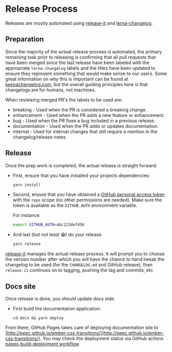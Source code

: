 # Release Process

Releases are mostly automated using
[release-it](https://github.com/release-it/release-it/) and
[lerna-changelog](https://github.com/lerna/lerna-changelog/).

## Preparation

Since the majority of the actual release process is automated, the primary
remaining task prior to releasing is confirming that all pull requests that
have been merged since the last release have been labeled with the appropriate
`lerna-changelog` labels and the titles have been updated to ensure they
represent something that would make sense to our users. Some great information
on why this is important can be found at
[keepachangelog.com](https://keepachangelog.com/en/1.0.0/), but the overall
guiding principles here is that changelogs are for humans, not machines.

When reviewing merged PR's the labels to be used are:

* breaking - Used when the PR is considered a breaking change.
* enhancement - Used when the PR adds a new feature or enhancement.
* bug - Used when the PR fixes a bug included in a previous release.
* documentation - Used when the PR adds or updates documentation.
* internal - Used for internal changes that still require a mention in the
  changelog/release notes.

## Release

Once the prep work is completed, the actual release is straight forward:

* First, ensure that you have installed your projects dependencies:

  ```sh
  yarn install
  ```

* Second, ensure that you have obtained a
  [GitHub personal access token][generate-token] with the `repo` scope (no
  other permissions are needed). Make sure the token is available as the
  `GITHUB_AUTH` environment variable.

  For instance:

  ```bash
  export GITHUB_AUTH=abc123def456
  ```

[generate-token]: https://github.com/settings/tokens/new?scopes=repo&description=GITHUB_AUTH+env+variable

* And last (but not least 😁) do your release.

  ```sh
  yarn release
  ```

[release-it](https://github.com/release-it/release-it/) manages the actual
release process. It will prompt you to choose the version number after which
you will have the chance to hand tweak the changelog to be used (for the
`CHANGELOG.md` and GitHub release), then `release-it` continues on to tagging,
pushing the tag and commits, etc.

## Docs site

Once release is done, you should update docs side:

* First build the documentation application:

  ```shell
  cd docs && yarn deploy
  ```

From there, GitHub Pages takes care of deploying documentation site to [http://peec.github.io/ember-css-transitions/](http://peec.github.io/ember-css-transitions/).
You may check the deployment status via GitHub actions [pages-build-deployment workflow](https://github.com/peec/ember-css-transitions/actions/workflows/pages/pages-build-deployment).
